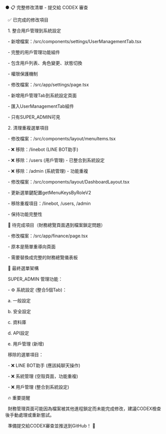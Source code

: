 ● 📋 完整修改清單 - 提交給 CODEX 審查



&nbsp; ✅ 已完成的修改項目



&nbsp; 1. 整合用戶管理到系統設定



&nbsp; - 新增檔案：/src/components/settings/UserManagementTab.tsx

&nbsp;   - 完整的用戶管理功能組件

&nbsp;   - 包含用戶列表、角色變更、狀態切換

&nbsp;   - 權限保護機制

&nbsp; - 修改檔案：/src/app/settings/page.tsx

&nbsp;   - 新增用戶管理Tab到系統設定頁面

&nbsp;   - 匯入UserManagementTab組件

&nbsp;   - 只有SUPER\_ADMIN可見



&nbsp; 2. 清理重複選單項目



&nbsp; - 修改檔案：/src/components/layout/menuItems.tsx

&nbsp;   - ❌ 移除：/linebot (LINE BOT助手)

&nbsp;   - ❌ 移除：/users (用戶管理) - 已整合到系統設定

&nbsp;   - ❌ 移除：/admin (系統管理) - 功能重複

&nbsp; - 修改檔案：/src/components/layout/DashboardLayout.tsx

&nbsp;   - 更新選單鍵配置getMenuKeysByRoleV2

&nbsp;   - 移除重複項目：/linebot, /users, /admin

&nbsp;   - 保持功能完整性



&nbsp; 🔄 待完成項目（財務總覽頁面遇到檔案鎖定問題）



&nbsp; - 修改檔案：/src/app/finance/page.tsx

&nbsp;   - 原本是簡單重導向頁面

&nbsp;   - 需要替換成完整的財務總覽儀表板



&nbsp; 🎯 最終選單架構



&nbsp; SUPER\_ADMIN 管理功能：



&nbsp; - ⚙️ 系統設定 (整合5個Tab)：

&nbsp;   a. 一般設定

&nbsp;   b. 安全設定

&nbsp;   c. 資料庫

&nbsp;   d. API設定

&nbsp;   e. 用戶管理 (新增)



&nbsp; 移除的選單項目：



&nbsp; - ❌ LINE BOT助手 (應該純聊天操作)

&nbsp; - ❌ 系統管理 (空殼頁面，功能重複)

&nbsp; - ❌ 用戶管理 (整合到系統設定)



&nbsp; 🔥 重要提醒



&nbsp; 財務管理頁面可能因為檔案被其他進程鎖定而未能完成修改，建議CODEX檢查後手動處理或重新嘗試。



&nbsp; 準備提交給CODEX審查並推送到GitHub！ 🚀

